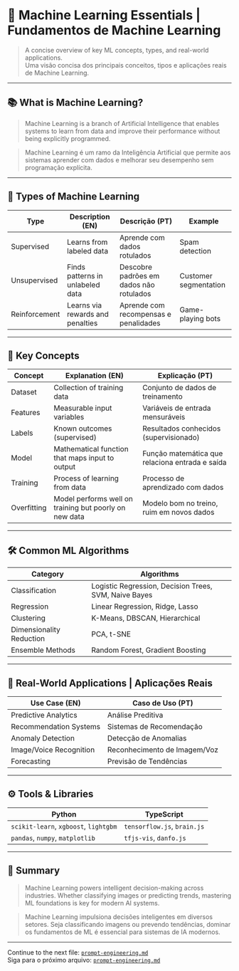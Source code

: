 # 🤖 Machine Learning Essentials | Fundamentos de Machine Learning

> A concise overview of key ML concepts, types, and real-world applications.  
> Uma visão concisa dos principais conceitos, tipos e aplicações reais de Machine Learning.

---

## 📚 What is Machine Learning?

> Machine Learning is a branch of Artificial Intelligence that enables systems to learn from data and improve their performance without being explicitly programmed.

> Machine Learning é um ramo da Inteligência Artificial que permite aos sistemas aprender com dados e melhorar seu desempenho sem programação explícita.

---

## 🧠 Types of Machine Learning

| Type | Description (EN) | Descrição (PT) | Example |
|------|------------------|----------------|---------|
| Supervised | Learns from labeled data | Aprende com dados rotulados | Spam detection |
| Unsupervised | Finds patterns in unlabeled data | Descobre padrões em dados não rotulados | Customer segmentation |
| Reinforcement | Learns via rewards and penalties | Aprende com recompensas e penalidades | Game-playing bots |

---

## 🧪 Key Concepts

| Concept | Explanation (EN) | Explicação (PT) |
|---------|------------------|-----------------|
| Dataset | Collection of training data | Conjunto de dados de treinamento |
| Features | Measurable input variables | Variáveis de entrada mensuráveis |
| Labels | Known outcomes (supervised) | Resultados conhecidos (supervisionado) |
| Model | Mathematical function that maps input to output | Função matemática que relaciona entrada e saída |
| Training | Process of learning from data | Processo de aprendizado com dados |
| Overfitting | Model performs well on training but poorly on new data | Modelo bom no treino, ruim em novos dados |

---

## 🛠️ Common ML Algorithms

| Category | Algorithms |
|----------|------------|
| Classification | Logistic Regression, Decision Trees, SVM, Naive Bayes |
| Regression     | Linear Regression, Ridge, Lasso |
| Clustering     | K-Means, DBSCAN, Hierarchical |
| Dimensionality Reduction | PCA, t-SNE |
| Ensemble Methods | Random Forest, Gradient Boosting |

---

## 🎯 Real-World Applications | Aplicações Reais

| Use Case (EN)              | Caso de Uso (PT)              |
|---------------------------|-------------------------------|
| Predictive Analytics      | Análise Preditiva             |
| Recommendation Systems    | Sistemas de Recomendação      |
| Anomaly Detection         | Detecção de Anomalias         |
| Image/Voice Recognition   | Reconhecimento de Imagem/Voz  |
| Forecasting               | Previsão de Tendências        |

---

## ⚙️ Tools & Libraries

| Python | TypeScript |
|--------|------------|
| `scikit-learn`, `xgboost`, `lightgbm` | `tensorflow.js`, `brain.js` |
| `pandas`, `numpy`, `matplotlib` | `tfjs-vis`, `danfo.js` |

---

## 🧭 Summary

> Machine Learning powers intelligent decision-making across industries. Whether classifying images or predicting trends, mastering ML foundations is key for modern AI systems.

> Machine Learning impulsiona decisões inteligentes em diversos setores. Seja classificando imagens ou prevendo tendências, dominar os fundamentos de ML é essencial para sistemas de IA modernos.

---

Continue to the next file: [`prompt-engineering.md`](../02-api-prompt-llms/prompt-engineering.md)  
Siga para o próximo arquivo: [`prompt-engineering.md`](../02-api-prompt-llms/prompt-engineering.md)
